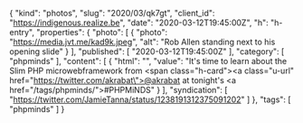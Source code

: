 {
  "kind": "photos",
  "slug": "2020/03/qk7gt",
  "client_id": "https://indigenous.realize.be",
  "date": "2020-03-12T19:45:00Z",
  "h": "h-entry",
  "properties": {
    "photo": [
      {
        "photo": "https://media.jvt.me/kad9k.jpeg",
        "alt": "Rob Allen standing next to his opening slide"
      }
    ],
    "published": [
      "2020-03-12T19:45:00Z"
    ],
    "category": [
      "phpminds"
    ],
    "content": [
      {
        "html": "",
        "value": "It's time to learn about the Slim PHP microwebframework from <span class=\"h-card\"><a class=\"u-url\" href=\"https://twitter.com/akrabat\">@akrabat</a></span> at tonight's <a href=\"/tags/phpminds/\">#PHPMiNDS</a>"
      }
    ],
    "syndication": [
      "https://twitter.com/JamieTanna/status/1238191312375091202"
    ]
  },
  "tags": [
    "phpminds"
  ]
}
